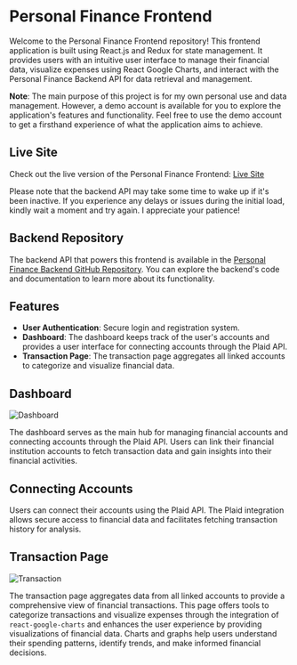 # Personal Finance Frontend

Welcome to the Personal Finance Frontend repository! This frontend application is built using React.js and Redux for state management. It provides users with an intuitive user interface to manage their financial data, visualize expenses using React Google Charts, and interact with the Personal Finance Backend API for data retrieval and management.

**Note**: The main purpose of this project is for my own personal use and data management. However, a demo account is available for you to explore the application's features and functionality. Feel free to use the demo account to get a firsthand experience of what the application aims to achieve.

## Live Site

Check out the live version of the Personal Finance Frontend: [Live Site](https://brkwok.github.io/personal-finance-frontend/)

Please note that the backend API may take some time to wake up if it's been inactive. If you experience any delays or issues during the initial load, kindly wait a moment and try again. I appreciate your patience!

## Backend Repository

The backend API that powers this frontend is available in the [Personal Finance Backend GitHub Repository](https://github.com/brkwok/personal-finance-backend). You can explore the backend's code and documentation to learn more about its functionality.

## Features

- **User Authentication**: Secure login and registration system.
- **Dashboard**: The dashboard keeps track of the user's accounts and provides a user interface for connecting accounts through the Plaid API.
- **Transaction Page**: The transaction page aggregates all linked accounts to categorize and visualize financial data.

## Dashboard

![Dashboard](https://drive.google.com/uc?export=view&id=1ZBK7lP6F5uafbnwt5trmi3DwKE3p7MdL)

The dashboard serves as the main hub for managing financial accounts and connecting accounts through the Plaid API. Users can link their financial institution accounts to fetch transaction data and gain insights into their financial activities.

## Connecting Accounts

Users can connect their accounts using the Plaid API. The Plaid integration allows secure access to financial data and facilitates fetching transaction history for analysis.

## Transaction Page

![Transaction](https://drive.google.com/uc?export=view&id=1PkAhDcQ6TozKOVOiDyOJLWcEkSyljJDc)

The transaction page aggregates data from all linked accounts to provide a comprehensive view of financial transactions. This page offers tools to categorize transactions and visualize expenses through the integration of `react-google-charts` and enhances the user experience by providing visualizations of financial data. Charts and graphs help users understand their spending patterns, identify trends, and make informed financial decisions.
